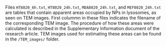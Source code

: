 Files
```HT8020_6h.txt```,
```HT8020_24h.txt```,
```MDA8020_24h.txt```, and
```MEF8020_24h.txt```
are tables that contain apparent areas occupied by NPs in lysosomes, as seen on TEM images. 
First colummn in these files indicates the
filename of the corresponding TEM image. The procedure of how these areas 
were calculated is described in the Supplementary Information document of the research article.
TEM images used for estimating these areas can be found in the ```/TEM_images/``` folder.

